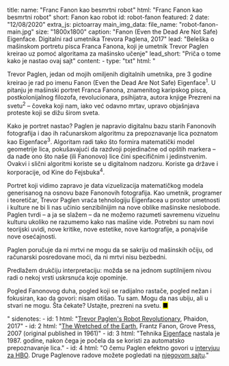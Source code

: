 title: 
    name: "Franc Fanon kao besmrtni robot"
    html: "Franc Fanon kao besmrtni robot"
    short: Fanon kao robot
id: robot-fanon
featured: 2
date: "12/08/2020"
extra_js: pictoarray
main_img_data:
    file_name: "robot-fanon-main.jpg"
    size: "1800x1800"
    caption: "<span class='italic-style'>Fanon (Even the Dead Are Not Safe) Eigenface</span>. Digitalni rad umetnika Trevora Paglena, 2017"
lead: "Beleška o mаšinskom portretu pisca Franca Fanona, koji je umetnik Trevor Paglen kreirao uz pomoć algoritama za mašinsko učenje"
lead_short: "Priča o tome kako je nastao ovaj sajt"
content:
    - type: "txt"
      html: "<p>Trevor Paglen, jedan od mojih omiljenih digitalnih umetnika, pre 3 godine kreirao je rad po imenu <span class='italic-style'>Fanon (Even the Dead Are Not Safe) Eigenface</span><sup id='s1'>1</sup>. U pitanju je mašinski portret Franca Fanona, znamenitog karipskog pisca, postkolonijalnog filozofa, revolucionara, psihijatra, autora knjige <span class='italic-style'>Prezreni na svetu</span><sup id='s2'>2</sup> – čoveka koji nam, iako već odavno mrtav, upravo objašnjava proteste koji se dižu širom sveta.</p>
    <p>Kako je portret nastao? Paglen je napravio digitalnu bazu starih Fanonovih fotografija i dao ih računarskom algoritmu za prepoznavanje lica poznatom kao <span class='italic-style'>Eigenface</span><sup id='s3'>3</sup>. Algoritam radi tako što formira matematički model geometrije lica, pokušavajući da razdvoji pojedinačne od opštih markera – da nađe ono što naše (ili Fanonovo) lice čini specifičnim i jedinstvenim. Ovakvi i slični algoritmi koriste se u digitalnom nadzoru. Koriste ga države i korporacije, od Kine do Fejsbuka<sup id='s4'>4</sup>.</p>
    <p>Portret koji vidimo zapravo je data vizuelizacija matematičkog modela generisanog na osnovu baze Fanonovih fotografija. Kao umetnik, programer i teoretičar, Trevor Paglen vraća tehnologiju Eigenfacea u prostor umetnosti i kulture ne bi li nas učinio senzibilnijim na nove oblike mašinske neslobode. Paglen tvrdi – a ja se slažem – da ne možemo razumeti savremenu vizuelnu kulturu ukoliko ne razumemo kako nas mašine vide. Potrebni su nam novi teorijski uvidi, nove kritike, nove estetike, nove kartografije, a ponajviše <span class='italic-style'>nove osećajnosti</span>.</p> 
    <p>Paglen poručuje da ni mrtvi ne mogu da se sakriju od mašinskih očiju, od računarski posredovane moći, da ni mrtvi nisu bezbedni.</p> 
    <p>Predlažem drukčiju interpretaciju: možda se na jednom suptilnijem nivou radi o nekoj vrsti uskrsnuća koje opominje.</p>
    <p>Pogled Fanonovog duha, pogled koji se radijalno rastače, pogled nežan i fokusiran, kao da govori: nisam otišao. <span class='italic-style'>Tu</span> sam. Mogu da nas ubiju, ali u stvari ne mogu. Šta čekate? Ustajte, prezreni na svetu. <mark>&#9632;</mark></p>"
sidenotes:
    - id: 1
      html: "<a href='https://www.phaidon.com/agenda/art/articles/2018/may/30/trevor-paglen-s-robot-revolutionary/' target='_blank'>Trevor Paglen's Robot Revolutionary</a>, Phaidon, 2017"
    - id: 2
      html: "<a href='https://library.memoryoftheworld.org/#/book/ab44920b-46f0-4b94-963f-fcf76323fc7c' target='_blank'><span class='italic-style'>The Wretched of the Earth</span></a>, Frantz Fanon, Grove Press, 2007 (original published in 1961)"
    - id: 3
      html: "Tehnika <span class='italic-style'><a href='https://en.wikipedia.org/wiki/Eigenface' target='_blank'>Eigenface</a></span> nastala je 1987. godine, nakon čega je počela da se koristi za automatsko prepoznavanje lica.</span>"
    - id: 4
      html: "O čemu Paglen efektno govori u <a href='https://www.youtube.com/watch?v=HEI8cuGKiNk' target='_blank'>intervjuu za HBO</a>. Druge Paglenove radove možete pogledati na <a href='http://www.paglen.com/' target='_blank'>njegovom sajtu</a>."